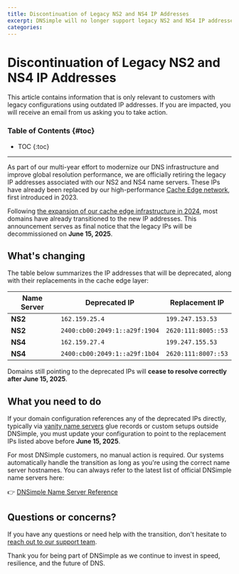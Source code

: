 ```yaml
---
title: Discontinuation of Legacy NS2 and NS4 IP Addresses
excerpt: DNSimple will no longer support legacy NS2 and NS4 IP addresses starting June 15, 2025. Affected customers will be notified via email.
categories:
---
```


# Discontinuation of Legacy NS2 and NS4 IP Addresses

<info>
This article contains information that is only relevant to customers with legacy configurations using outdated IP addresses. If you are impacted, you will receive an email from us asking you to take action.
</info>

### Table of Contents {#toc}

* TOC
{:toc}

---

As part of our multi-year effort to modernize our DNS infrastructure and improve global resolution performance, we are officially retiring the legacy IP addresses associated with our NS2 and NS4 name servers. These IPs have already been replaced by our high-performance [Cache Edge network](https://blog.dnsimple.com/2023/03/cache-edge-layer/), first introduced in 2023.

Following [the expansion of our cache edge infrastructure in 2024](https://blog.dnsimple.com/2024/10/expanding-cache-edge-network/), most domains have already transitioned to the new IP addresses. This announcement serves as final notice that the legacy IPs will be decommissioned on **June 15, 2025**.

## What's changing

The table below summarizes the IP addresses that will be deprecated, along with their replacements in the cache edge layer:

| Name Server | Deprecated IP | Replacement IP|
|-------------|------------------|------------------|
| **NS2**     | `162.159.25.4` | `199.247.153.53` |
| **NS2**     | `2400:cb00:2049:1::a29f:1904` | `2620:111:8005::53` |
| **NS4**     | `162.159.27.4` | `199.247.155.53` |
| **NS4**     | `2400:cb00:2049:1::a29f:1b04` | `2620:111:8007::53` |

Domains still pointing to the deprecated IPs will **cease to resolve correctly after June 15, 2025**.

## What you need to do

If your domain configuration references any of the deprecated IPs directly, typically via [vanity name servers](/articles/vanity-nameservers/) glue records or custom setups outside DNSimple, you must update your configuration to point to the replacement IPs listed above before **June 15, 2025**.

For most DNSimple customers, no manual action is required. Our systems automatically handle the transition as long as you're using the correct name server hostnames. You can always refer to the latest list of official DNSimple name servers here:

👉 [DNSimple Name Server Reference](/articles/dnsimple-nameservers/)

## Questions or concerns?

If you have any questions or need help with the transition, don't hesitate to [reach out to our support team](https://dnsimple.com/contact).

Thank you for being part of DNSimple as we continue to invest in speed, resilience, and the future of DNS.
